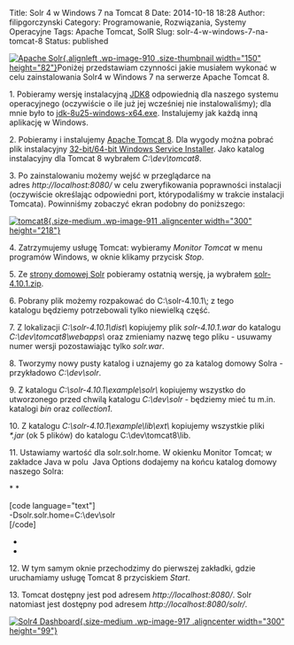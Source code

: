 Title: Solr 4 w Windows 7 na Tomcat 8
Date: 2014-10-18 18:28
Author: filipgorczynski
Category: Programowanie, Rozwiązania, Systemy Operacyjne
Tags: Apache Tomcat, SolR
Slug: solr-4-w-windows-7-na-tomcat-8
Status: published

[![Apache Solr](https://filipgorczynski.files.wordpress.com/2014/10/solr.png?w=150){.alignleft .wp-image-910 .size-thumbnail width="150" height="82"}](http://filipgorczynski.wordpress.com/2014/10/18/solr-4-w-windows-7-na-tomcat-8/ "Solr 4 w Windows 7 na Tomcat 8")Poniżej przedstawiam czynności jakie musiałem wykonać w celu zainstalowania Solr4 w Windows 7 na serwerze Apache Tomcat 8.

1\. Pobieramy wersję instalacyjną [JDK8](http://www.oracle.com/technetwork/java/javase/downloads/jdk8-downloads-2133151.html) odpowiednią dla naszego systemu operacyjnego (oczywiście o ile już jej wcześniej nie instalowaliśmy); dla mnie było to [jdk-8u25-windows-x64.exe](http://download.oracle.com/otn-pub/java/jdk/8u25-b18/jdk-8u25-windows-x64.exe). Instalujemy jak każdą inną aplikację w Windows.

2\. Pobieramy i instalujemy [Apache Tomcat 8](http://tomcat.apache.org/download-80.cgi). Dla wygody można pobrać plik instalacyjny [32-bit/64-bit Windows Service Installer](http://ftp.piotrkosoft.net/pub/mirrors/ftp.apache.org/tomcat/tomcat-8/v8.0.14/bin/apache-tomcat-8.0.14.exe). Jako katalog instalacyjny dla Tomcat 8 wybrałem *C:\\dev\\tomcat8*.

3\. Po zainstalowaniu możemy wejść w przeglądarce na adres *http://localhost:8080/* w celu zweryfikowania poprawności instalacji (oczywiście określając odpowiedni port, którypodaliśmy w trakcie instalacji Tomcata). Powinniśmy zobaczyć ekran podobny do poniższego:

[![tomcat8](https://filipgorczynski.files.wordpress.com/2014/10/tomcat8.png?w=300){.size-medium .wp-image-911 .aligncenter width="300" height="218"}](https://filipgorczynski.files.wordpress.com/2014/10/tomcat8.png)

4\. Zatrzymujemy usługę Tomcat: wybieramy *Monitor Tomcat* w menu programów Windows, w oknie klikamy przycisk *Stop*.

5\. Ze [strony domowej Solr](http://lucene.apache.org/solr/) pobieramy ostatnią wersję, ja wybrałem [solr-4.10.1.zip](http://ftp.ps.pl/pub/apache/lucene/solr/4.10.1/solr-4.10.1.zip).

6\. Pobrany plik możemy rozpakować do C:\\solr-4.10.1\\; z tego katalogu będziemy potrzebowali tylko niewielką część.

7. Z lokalizacji *C:\\solr-4.10.1\\dist\\* kopiujemy plik *solr-4.10.1.war* do katalogu *C:\\dev\\tomcat8\\webapps\\* oraz zmieniamy nazwę tego pliku - usuwamy numer wersji pozostawiając tylko *solr.war*.

8\. Tworzymy nowy pusty katalog i uznajemy go za katalog domowy Solra - przykładowo *C:\\dev\\solr*.

9\. Z katalogu *C:\\solr-4.10.1\\example\\solr\\* kopiujemy wszystko do utworzonego przed chwilą katalogu *C:\\dev\\solr* - będziemy mieć tu m.in. katalogi *bin* oraz *collection1*.

10\. Z katalogu *C:\\solr-4.10.1\\example\\lib\\ext\\* kopiujemy wszystkie pliki *\*.jar* (ok 5 plików) do katalogu C:\\dev\\tomcat8\\lib.

11\. Ustawiamy wartość dla solr.solr.home. W okienku Monitor Tomcat; w zakładce Java w polu  Java Options dodajemy na końcu katalog domowy naszego Solra:

\* *

\[code language="text"\]  
-Dsolr.solr.home=C:\\dev\\solr  
\[/code\]

*  
*

12\. W tym samym oknie przechodzimy do pierwszej zakładki, gdzie uruchamiamy usługę Tomcat 8 przyciskiem *Start*.

13\. Tomcat dostępny jest pod adresem *http://localhost:8080/*. Solr natomiast jest dostępny pod adresem *http://localhost:8080/solr/*.

[![Solr4 Dashboard](https://filipgorczynski.files.wordpress.com/2014/10/solr4dashboard.png?w=300){.size-medium .wp-image-917 .aligncenter width="300" height="99"}](https://filipgorczynski.files.wordpress.com/2014/10/solr4dashboard.png)
